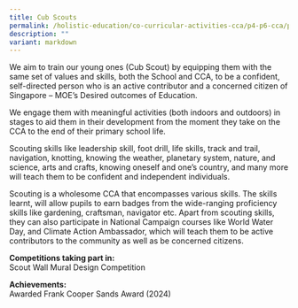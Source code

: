 ```yaml
---
title: Cub Scouts
permalink: /holistic-education/co-curricular-activities-cca/p4-p6-cca/physical/cub-scouts/
description: ""
variant: markdown
---
```

We aim to train our young ones (Cub Scout) by equipping them with the same set of values and skills, both the School and CCA, to be a confident, self-directed person who is an active contributor and a concerned citizen of Singapore – MOE’s Desired outcomes of Education.

We engage them with meaningful activities (both indoors and outdoors) in stages to aid them in their development from the moment they take on the CCA to the end of their primary school life.

Scouting skills like leadership skill, foot drill, life skills, track and trail, navigation, knotting, knowing the weather, planetary system, nature, and science, arts and crafts, knowing oneself and one’s country, and many more will teach them to be confident and independent individuals. 

Scouting is a wholesome CCA that encompasses various skills. The skills learnt, will allow pupils to earn badges from the wide-ranging proficiency skills like gardening, craftsman, navigator etc. Apart from scouting skills, they can also participate in National Campaign courses like World Water Day, and Climate Action Ambassador, which will teach them to be active contributors to the community as well as be concerned citizens.

**Competitions taking part in:** <br>
Scout Wall Mural Design Competition

**Achievements:** <br>
Awarded Frank Cooper Sands Award (2024)